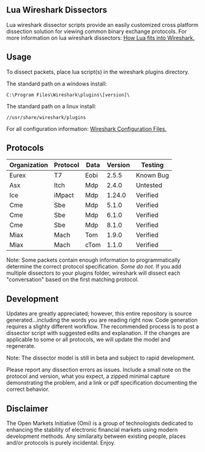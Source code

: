 ## Lua Wireshark Dissectors

Lua wireshark dissector scripts provide an easily customized cross platform dissection solution for viewing common binary exchange protocols. For more information on lua wireshark dissectors: [How Lua fits into Wireshark.](https://wiki.wireshark.org/Lua#How_Lua_fits_into_Wireshark "Wireshark's Lua Documentation")

## Usage

To dissect packets, place lua script(s) in the wireshark plugins directory.

The standard path on a windows install:

```
C:\Program Files\Wireshark\plugins\[version]\
```
The standard path on a linux install:

```
//usr/share/wireshark/plugins
```
For all configuration information: [Wireshark Configuration Files.](https://www.wireshark.org/docs/wsug_html_chunked/ChAppFilesConfigurationSection.html "Wireshark Files Configuration Documentation")
## Protocols

|Organization | Protocol | Data | Version | Testing|
|--- | --- | --- | --- | ---|
|Eurex | T7 | Eobi | 2.5.5 | Known Bug|
|Asx | Itch | Mdp | 2.4.0 | Untested|
|Ice | iMpact | Mdp | 1.24.0 | Verified|
|Cme | Sbe | Mdp | 5.1.0 | Verified|
|Cme | Sbe | Mdp | 6.1.0 | Verified|
|Cme | Sbe | Mdp | 8.1.0 | Verified|
|Miax | Mach | Tom | 1.9.0 | Verified|
|Miax | Mach | cTom | 1.1.0 | Verified|

Note: Some packets contain enough information to programmatically determine the correct protocol specification.  *Some do not.*  If you add multiple dissectors to your plugins folder, wireshark will dissect each "conversation" based on the first matching protocol.

## Development

Updates are greatly appreciated; however, this entire repository is source generated...including the words you are reading right now. Code generation requires a slighty different workflow.  The recommended process is to post a dissector script with suggested edits and explanation.  If the changes are applicable to some or all protocols, we will update the model and regenerate.

Note: The dissector model is still in beta and subject to rapid development.

Please report any dissection errors as issues.  Include a small note on the protocol and version, what you expect, a zipped minimal capture demonstrating the problem, and a link or pdf specification documenting the correct behavior. 

## Disclaimer

The Open Markets Initiative (Omi) is a group of technologists dedicated to enhancing the stability of electronic financial markets using modern development methods. Any similaraity between existing people, places and/or protocols is purely incidental. Enjoy.

